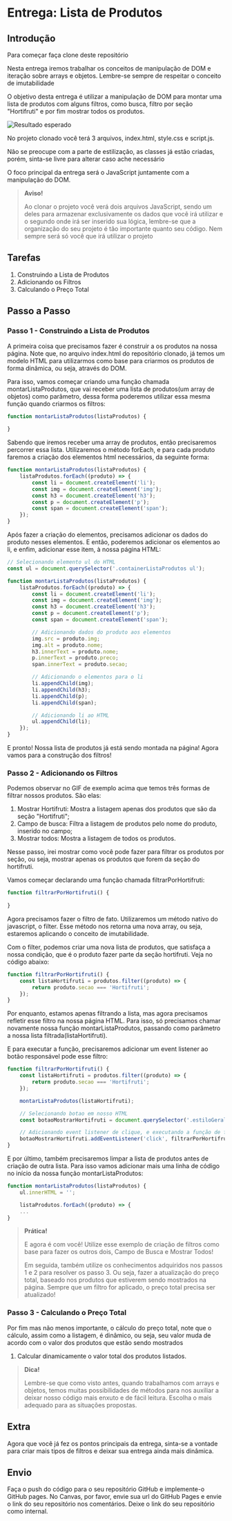# Entrega: Lista de Produtos

## Introdução

Para começar faça clone deste repositório

Nesta entrega iremos trabalhar os conceitos de manipulação de DOM e iteração sobre arrays e objetos. Lembre-se sempre de respeitar o conceito de imutabilidade

O objetivo desta entrega é utilizar a manipulação de DOM para montar uma lista de produtos com alguns filtros, como busca, filtro por seção "Hortifruti" e por fim mostrar todos os produtos.

![Resultado esperado](./src/img/entrega_lista_produtos.gif)

No projeto clonado você terá 3 arquivos, index.html, style.css e script.js.

Não se preocupe com a parte de estilização, as classes já estão criadas, porém, sinta-se livre para alterar caso ache necessário

O foco principal da entrega será o JavaScript juntamente com a manipulação do DOM.

> **Aviso!**
> 
> Ao clonar o projeto você verá dois arquivos JavaScript, sendo um deles para armazenar exclusivamente os dados que você irá utilizar e o segundo onde irá ser inserido sua lógica, lembre-se que a organização do seu projeto é tão importante quanto seu código. Nem sempre será só você que irá utilizar o projeto

## Tarefas

1. Construindo a Lista de Produtos
2. Adicionando os Filtros
3. Calculando o Preço Total

## Passo a Passo

### Passo 1 - Construindo a Lista de Produtos

A primeira coisa que precisamos fazer é construir a os produtos na nossa página. Note que, no arquivo index.html do repositório clonado, já temos um modelo HTML para utilizarmos como base para criarmos os produtos de forma dinâmica, ou seja, através do DOM.

Para isso, vamos começar criando uma função chamada montarListaProdutos, que vai receber uma lista de produtos(um array de objetos) como parâmetro, dessa forma poderemos utilizar essa mesma função quando criarmos os filtros:

```js
function montarListaProdutos(listaProdutos) {
        
}
```

Sabendo que iremos receber uma array de produtos, então precisaremos percorrer essa lista. Utilizaremos o método forEach, e para cada produto faremos a criação dos elementos html necessários, da seguinte forma:

```js
function montarListaProdutos(listaProdutos) {
    listaProdutos.forEach((produto) => {
        const li = document.createElement('li');
        const img = document.createElement('img');
        const h3 = document.createElement('h3');
        const p = document.createElement('p');
        const span = document.createElement('span');
    });
}
```

Após fazer a criação do elementos, precisamos adicionar os dados do produto nesses elementos. E então, poderemos adicionar os elementos ao li, e enfim, adicionar esse item, à nossa página HTML:

```js
// Selecionando elemento ul do HTML
const ul = document.querySelector('.containerListaProdutos ul');

function montarListaProdutos(listaProdutos) {
    listaProdutos.forEach((produto) => {
        const li = document.createElement('li');
        const img = document.createElement('img');
        const h3 = document.createElement('h3');
        const p = document.createElement('p');
        const span = document.createElement('span');

        // Adicionando dados do produto aos elementos
        img.src = produto.img;
        img.alt = produto.nome;
        h3.innerText = produto.nome;
        p.innerText = produto.preco;
        span.innerText = produto.secao;

        // Adicionando o elementos para o li
        li.appendChild(img);
        li.appendChild(h3);
        li.appendChild(p);
        li.appendChild(span);

        // Adicionando li ao HTML
        ul.appendChild(li);
    });
}
```

E pronto! Nossa lista de produtos já está sendo montada na página! Agora vamos para a construção dos filtros!

### Passo 2 - Adicionando os Filtros

Podemos observar no GIF de exemplo acima que temos três formas de filtrar nossos produtos. São elas:

1. Mostrar Hortifruti: Mostra a listagem apenas dos produtos que são da seção "Hortifruti";
2. Campo de busca: Filtra a listagem de produtos pelo nome do produto, inserido no campo;
3. Mostrar todos: Mostra a listagem de todos os produtos.

Nesse passo, irei mostrar como você pode fazer para filtrar os produtos por seção, ou seja, mostrar apenas os produtos que forem da seção do hortifruti.

Vamos começar declarando uma função chamada filtrarPorHortifruti:

```js
function filtrarPorHortifruti() {
            
}
```

Agora precisamos fazer o filtro de fato. Utilizaremos um método nativo do javascript, o filter. Esse método nos retorna uma nova array, ou seja, estaremos aplicando o conceito de imutabilidade.

Com o filter, podemos criar uma nova lista de produtos, que satisfaça a nossa condição, que é o produto fazer parte da seção hortifruti. Veja no código abaixo:

```js
function filtrarPorHortifruti() {
    const listaHortifruti = produtos.filter((produto) => {
        return produto.secao === 'Hortifruti';
    });
}
```

Por enquanto, estamos apenas filtrando a lista, mas agora precisamos refletir esse filtro na nossa página HTML. Para isso, só precisamos chamar novamente nossa função montarListaProdutos, passando como parâmetro a nossa lista filtrada(listaHortifruti).

E para executar a função, precisaremos adicionar um event listener ao botão responsável pode esse filtro:

```js
function filtrarPorHortifruti() {
    const listaHortifruti = produtos.filter((produto) => {
        return produto.secao === 'Hortifruti';
    });

    montarListaProdutos(listaHortifruti);

    // Selecionando botao em nosso HTML
    const botaoMostrarHortifruti = document.querySelector('.estiloGeralBotoes--filtrarHortifruti');

    // Adicionando event listener de clique, e executando a função de filtro
    botaoMostrarHortifruti.addEventListener('click', filtrarPorHortifruti);
}
```

E por último, também precisaremos limpar a lista de produtos antes de criação de outra lista. Para isso vamos adicionar mais uma linha de código no início da nossa função montarListaProdutos:

```js
function montarListaProdutos(listaProdutos) {
    ul.innerHTML = '';

    listaProdutos.forEach((produto) => {
    ...
}
```

> **Prática!**
> 
> E agora é com você! Utilize esse exemplo de criação de filtros como base para fazer os outros dois, Campo de Busca e Mostrar Todos!
> 
> Em seguida, também utilize os conhecimentos adquiridos nos passos 1 e 2 para resolver os passo 3. Ou seja, fazer a atualização do preço total, baseado nos produtos que estiverem sendo mostrados na página. Sempre que um filtro for aplicado, o preço total precisa ser atualizado!

### Passo 3 - Calculando o Preço Total

Por fim mas não menos importante, o cálculo do preço total, note que o cálculo, assim como a listagem, é dinâmico, ou seja, seu valor muda de acordo com o valor dos produtos que estão sendo mostrados

1. Calcular dinamicamente o valor total dos produtos listados.

> **Dica!**
> 
> Lembre-se que como visto antes, quando trabalhamos com arrays e objetos, temos muitas possibilidades de métodos para nos auxiliar a deixar nosso código mais enxuto e de fácil leitura. Escolha o mais adequado para as situações propostas.

## Extra

Agora que você já fez os pontos principais da entrega, sinta-se a vontade para criar mais tipos de filtros e deixar sua entrega ainda mais dinâmica.

## Envio

Faça o push do código para o seu repositório GitHub e implemente-o GitHub pages. No Canvas, por favor, envie sua url do GitHub Pages e envie o link do seu repositório nos comentários. Deixe o link do seu repositório como internal.